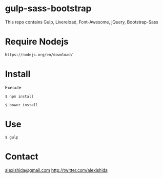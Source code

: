 # gulp-sass-bootstrap

This repo contains Gulp, Livereload, Font-Awesome, jQuery, Bootstrap-Sass

# Require Nodejs
``` 
https://nodejs.org/en/download/
``` 

# Install

Execute

``` 
$ npm install

$ bower install
```
# Use
```
$ gulp
```

# Contact
alexishida@gmail.com
http://twitter.com/alexishida